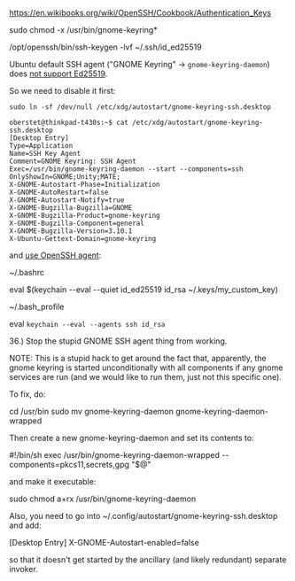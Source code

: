 https://en.wikibooks.org/wiki/OpenSSH/Cookbook/Authentication_Keys


sudo chmod -x /usr/bin/gnome-keyring*


/opt/openssh/bin/ssh-keygen -lvf ~/.ssh/id_ed25519


Ubuntu default SSH agent ("GNOME Keyring" -> `gnome-keyring-daemon`) does [not support Ed25519](https://wiki.archlinux.org/index.php/GNOME_Keyring).

So we need to disable it first:

```console
sudo ln -sf /dev/null /etc/xdg/autostart/gnome-keyring-ssh.desktop
```

```console
oberstet@thinkpad-t430s:~$ cat /etc/xdg/autostart/gnome-keyring-ssh.desktop
[Desktop Entry]
Type=Application
Name=SSH Key Agent
Comment=GNOME Keyring: SSH Agent
Exec=/usr/bin/gnome-keyring-daemon --start --components=ssh
OnlyShowIn=GNOME;Unity;MATE;
X-GNOME-Autostart-Phase=Initialization
X-GNOME-AutoRestart=false
X-GNOME-Autostart-Notify=true
X-GNOME-Bugzilla-Bugzilla=GNOME
X-GNOME-Bugzilla-Product=gnome-keyring
X-GNOME-Bugzilla-Component=general
X-GNOME-Bugzilla-Version=3.10.1
X-Ubuntu-Gettext-Domain=gnome-keyring
```

and [use OpenSSH agent](https://wiki.archlinux.org/index.php/SSH_keys#SSH_agents):


~/.bashrc

eval $(keychain --eval --quiet id_ed25519 id_rsa ~/.keys/my_custom_key)



~/.bash_profile

eval `keychain --eval --agents ssh id_rsa`





36.) Stop the stupid GNOME SSH agent thing from working.

NOTE: This is a stupid hack to get around the fact that, apparently,
the gnome keyring is started unconditionally with all components if
any gnome services are run (and we would like to run them, just not
this specific one).

To fix, do:

cd /usr/bin
sudo mv gnome-keyring-daemon gnome-keyring-daemon-wrapped

Then create a new gnome-keyring-daemon and set its contents to:

#!/bin/sh
exec /usr/bin/gnome-keyring-daemon-wrapped --components=pkcs11,secrets,gpg "$@"

and make it executable:

sudo chmod a+rx /usr/bin/gnome-keyring-daemon

Also, you need to go into ~/.config/autostart/gnome-keyring-ssh.desktop and add:

[Desktop Entry]
X-GNOME-Autostart-enabled=false

so that it doesn't get started by the ancillary (and likely redundant)
separate invoker.
